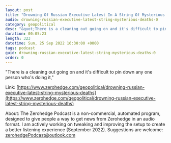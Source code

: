 ```yaml
---
layout: post
title: "Drowning Of Russian Executive Latest In A String Of Mysterious Deaths"
audio: drowning-russian-executive-latest-string-mysterious-deaths-0
category: geopolitical
desc: "&quot;There is a cleaning out going on and it's difficult to pin down any one person  who's doing it,&quot; "
duration: 00:05:23
length: 323
datetime: Sun, 25 Sep 2022 16:30:00 +0000
tags: podcast
guid: drowning-russian-executive-latest-string-mysterious-deaths-0
order: 0
---
```

&quot;There is a cleaning out going on and it's difficult to pin down any one person  who's doing it,&quot; 

Link: [https://www.zerohedge.com/geopolitical/drowning-russian-executive-latest-string-mysterious-deaths](https://www.zerohedge.com/geopolitical/drowning-russian-executive-latest-string-mysterious-deaths)

About: The Zerohedge Podcast is a non-commercial, automated program, designed to give people a way to get news from Zerohedge in an audio format.  I am actively working on tweaking and improving the setup to create a better listening experience (September 2022).  Suggestions are welcome: [zerohedgePodcast@outlook.com](mailto:zerohedgePodcast@outlook.com)